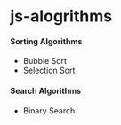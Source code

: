 # js-alogrithms

#### Sorting Algorithms
<ul>
<li>Bubble Sort</li>
<li>Selection Sort</li>
</ul>

#### Search Algorithms

<ul>
<li>Binary Search</li>
</ul>
